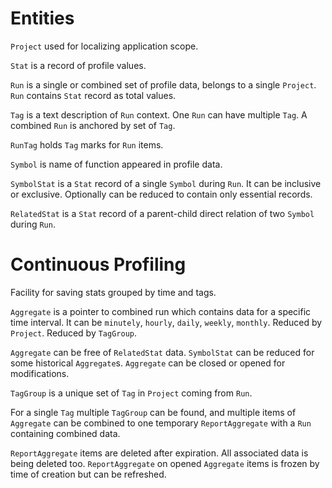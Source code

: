 Entities
========

`Project` used for localizing application scope.

`Stat` is a record of profile values.

`Run` is a single or combined set of profile data, belongs to a single `Project`.
`Run` contains `Stat` record as total values.

`Tag` is a text description of `Run` context. One `Run` can have multiple `Tag`.
A combined `Run` is anchored by set of `Tag`.

`RunTag` holds `Tag` marks for `Run` items.

`Symbol` is name of function appeared in profile data.

`SymbolStat` is a `Stat` record of a single `Symbol` during `Run`. 
It can be inclusive or exclusive. Optionally can be reduced to contain only essential records. 

`RelatedStat` is a `Stat` record of a parent-child direct relation of two `Symbol` during `Run`.


Continuous Profiling
====================

Facility for saving stats grouped by time and tags.

`Aggregate` is a pointer to combined run which contains data for a specific time interval. 
It can be `minutely`, `hourly`, `daily`, `weekly`, `monthly`.
Reduced by `Project`.
Reduced by `TagGroup`.

`Aggregate` can be free of `RelatedStat` data. `SymbolStat` can be reduced for some historical `Aggregate`s.
`Aggregate` can be closed or opened for modifications. 

`TagGroup` is a unique set of `Tag` in `Project` coming from `Run`.

For a single `Tag` multiple `TagGroup` can be found, 
and multiple items of `Aggregate` can be combined to one temporary `ReportAggregate` 
with a `Run` containing combined data.

`ReportAggregate` items are deleted after expiration. All associated data is being deleted too.
`ReportAggregate` on opened `Aggregate` items is frozen by time of creation but can be refreshed.

